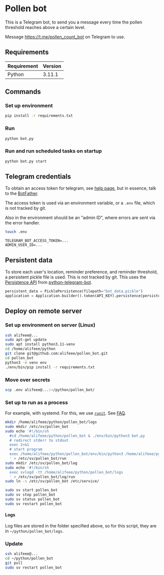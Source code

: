 # Pollen bot

This is a Telegram bot, to send you a message every time the pollen threshold reaches above a certain level.

Message <https://t.me/pollen_count_bot> on Telegram to use.

## Requirements

| Requirement | Version |
| ----------- | ------- |
| Python      | 3.11.1  |

## Commands

### Set up environment

```bash
pip install -r requirements.txt
```

### Run

```bash
python bot.py
```

### Run and run scheduled tasks on startup

```bash
python bot.py start
```

## Telegram credentials

To obtain an access token for telegram, see [help page](https://github.com/python-telegram-bot/python-telegram-bot/wiki/Introduction-to-the-API), but in essence, talk to the [BotFather](https://t.me/botfather).

The access token is used via an environment variable, or a `.env` file, which is not tracked by git.

Also in the environment should be an "admin ID", where errors are sent via the error handler.

```bash
touch .env
```

```.env
TELEGRAM_BOT_ACCESS_TOKEN=...
ADMIN_USER_ID=...
```

## Persistent data

To store each user's location, reminder preference, and reminder threshold, a persistent pickle file is used. This is not tracked by git. This uses the [Persistence API](https://github.com/python-telegram-bot/python-telegram-bot/wiki/Making-your-bot-persistent) from [python-telegram-bot][ptb].

[ptb]: https://github.com/python-telegram-bot/python-telegram-bot/

```python
persistent_data = PicklePersistence(filepath="bot_data.pickle")
application = Application.builder().token(API_KEY).persistence(persistent_data).build()
```

## Deploy on remote server

### Set up environment on server (Linux)

```bash
ssh alifeee@...
sudo apt-get update
sudo apt install python3.11-venv
cd /home/alifeee/python
git clone git@github.com:alifeee/pollen_bot.git
cd pollen_bot
python3 -m venv env
./env/bin/pip install -r requirements.txt
```

### Move over secrets

```bash
scp .env alifeee@...:~/python/pollen_bot/
```

### Set up to run as a process

For example, with systemd. For this, we use [`runit`](https://smarden.org/runit/). See [FAQ](https://smarden.org/runit/faq).

```bash
mkdir /home/alifeee/python/pollen_bot/logs
sudo mkdir /etc/sv/pollen_bot
sudo echo '#!/bin/sh
  #cd /home/alifeee/python/pollen_bot & ./env/bin/python3 bot.py
  # redirect stderr to stdout
  exec 2>&1
  # start program
  exec /home/alifeee/python/pollen_bot/env/bin/python3 /home/alifeee/python/pollen_bot/bot.py
  ' > /etc/sv/pollen_bot/run
sudo mkdir /etc/sv/pollen_bot/log
sudo echo '#!/bin/sh
  exec svlogd -tt /home/alifeee/python/pollen_bot/logs
  ' > /etc/sv/pollen_bot/log/run
sudo ln -s /etc/sv/pollen_bot /etc/service/

sudo sv start pollen_bot
sudo sv stop pollen_bot
sudo sv status pollen_bot
sudo sv restart pollen_bot
```

#### Logs

Log files are stored in the folder specified above, so for this script, they are in `~/python/pollen_bot/logs`.

### Update

```bash
ssh alifeee@...
cd ~/python/pollen_bot
git pull
sudo sv restart pollen_bot
```

